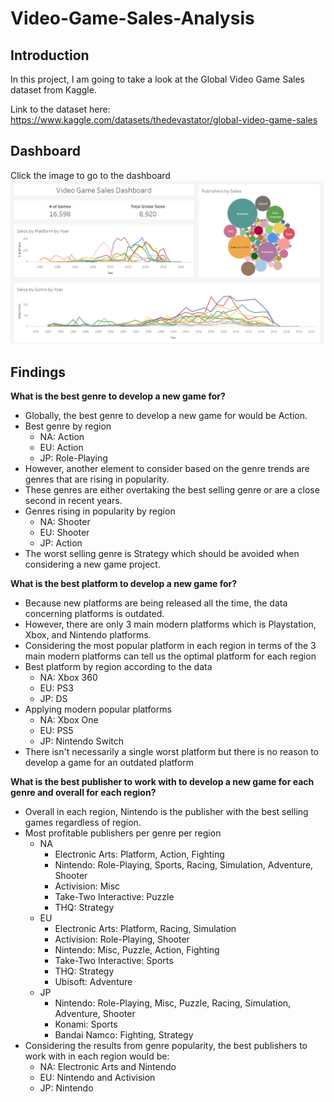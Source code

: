 # Video-Game-Sales-Analysis
## Introduction
In this project, I am going to take a look at the Global Video Game Sales dataset from Kaggle.

Link to the dataset here: https://www.kaggle.com/datasets/thedevastator/global-video-game-sales

## Dashboard
Click the image to go to the dashboard<br>
[![Alt text](dashboard_ss.png)]([https://destination](https://public.tableau.com/views/Game_Sales_Dashboard_16958861228720/Game_Sales_Dashboard?:language=en-US&publish=yes&:display_count=n&:origin=viz_share_link))

## Findings
**What is the best genre to develop a new game for?**
* Globally, the best genre to develop a new game for would be Action.
* Best genre by region
  * NA: Action
  * EU: Action
  * JP: Role-Playing
* However, another element to consider based on the genre trends are genres that are rising in popularity.
* These genres are either overtaking the best selling genre or are a close second in recent years.
* Genres rising in popularity by region
  * NA: Shooter
  * EU: Shooter
  * JP: Action
* The worst selling genre is Strategy which should be avoided when considering a new game project.
  
**What is the best platform to develop a new game for?**
* Because new platforms are being released all the time, the data concerning platforms is outdated.
* However, there are only 3 main modern platforms which is Playstation, Xbox, and Nintendo platforms.
* Considering the most popular platform in each region in terms of the 3 main modern platforms can tell us the optimal platform for each region
* Best platform by region according to the data
  * NA: Xbox 360
  * EU: PS3
  * JP: DS
* Applying modern popular platforms
  * NA: Xbox One
  * EU: PS5
  * JP: Nintendo Switch
* There isn't necessarily a single worst platform but there is no reason to develop a game for an outdated platform

**What is the best publisher to work with to develop a new game for each genre and overall for each region?**
* Overall in each region, Nintendo is the publisher with the best selling games regardless of region.
* Most profitable publishers per genre per region
  * NA
    * Electronic Arts: Platform, Action, Fighting
    * Nintendo: Role-Playing, Sports, Racing, Simulation, Adventure, Shooter
    * Activision: Misc
    * Take-Two Interactive: Puzzle
    * THQ: Strategy
  * EU
    * Electronic Arts: Platform, Racing, Simulation
    * Activision: Role-Playing, Shooter
    * Nintendo: Misc, Puzzle, Action, Fighting
    * Take-Two Interactive: Sports
    * THQ: Strategy
    * Ubisoft: Adventure
  * JP
    * Nintendo: Role-Playing, Misc, Puzzle, Racing, Simulation, Adventure, Shooter
    * Konami: Sports
    * Bandai Namco: Fighting, Strategy
* Considering the results from genre popularity, the best publishers to work with in each region would be:
  * NA: Electronic Arts and Nintendo
  * EU: Nintendo and Activision
  * JP: Nintendo
